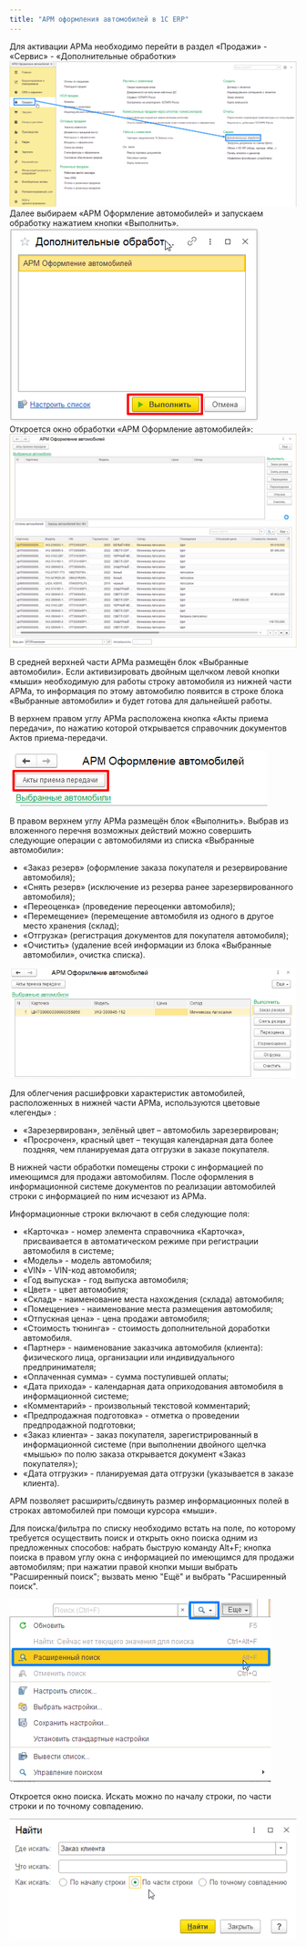 ```yaml
---
title: "АРМ оформления автомобилей в 1С ERP"
---
```


Для активации АРМа необходимо перейти в раздел «Продажи» - «Сервис» - «Дополнительные обработки»
![](_attach/Продажи-доп.обр.png)
Далее выбираем «АРМ Оформление автомобилей» и запускаем обработку нажатием кнопки «Выполнить».
![](../../../_attach/Обработка%20АРМ.png)
Откроется окно обработки «АРМ Оформление автомобилей»:
![](../../../_attach/Окно%20обработки%20АРМ%20Оформление%20автомобилей.png)

В средней верхней части АРМа размещён блок «Выбранные автомобили». Если активизировать двойным щелчком левой кнопки «мыши» необходимую для работы строку автомобиля из нижней части АРМа, то информация по этому автомобилю появится в строке блока «Выбранные автомобили» и будет готова для дальнейшей работы.

В верхнем правом углу АРМа расположена кнопка «Акты приема передачи», по нажатию которой открывается справочник документов Актов приема-передачи.

![](../../../_attach/акт%20приема.png)

В правом верхнем углу АРМа размещён блок «Выполнить». Выбрав из вложенного перечня возможных действий можно совершить следующие операции с автомобилями из списка «Выбранные автомобили»:

-   «Заказ резерв» (оформление заказа покупателя и резервирование автомобиля);
-   «Снять резерв» (исключение из резерва ранее зарезервированного автомобиля);
-   «Переоценка» (проведение переоценки автомобиля);
-   «Перемещение» (перемещение автомобиля из одного в другое место хранения (склад);
-   «Отгрузка» (регистрация документов для покупателя автомобиля);
-   «Очистить» (удаление всей информации из блока «Выбранные автомобили», очистка списка).

![](../../../_attach/Pasted%20image%2020221220164256.png)

Для облегчения расшифровки характеристик автомобилей, расположенных в нижней части АРМа, используются цветовые «легенды» :

-   «Зарезервирован», зелёный цвет – автомобиль зарезервирован;
-   «Просрочен», красный цвет – текущая календарная дата более поздняя, чем планируемая дата отгрузки в заказе покупателя.

В нижней части обработки помещены строки с информацией по имеющимся для продажи автомобилям. После оформления в информационной системе документов по реализации автомобилей строки с информацией по ним исчезают из АРМа.

Информационные строки включают в себя следующие поля:

-   «Карточка» - номер элемента справочника «Карточка», присваивается в автоматическом режиме при регистрации автомобиля в системе;
-   «Модель» - модель автомобиля;
-   «VIN» - VIN-код автомобиля;
-   «Год выпуска» - год выпуска автомобиля;
-   «Цвет» - цвет автомобиля;
-   «Склад» - наименование места нахождения (склада) автомобиля;
-   «Помещение» - наименование места размещения автомобиля;
-   «Отпускная цена» - цена продажи автомобиля;
-   «Стоимость тюнинга» - стоимость дополнительной доработки автомобиля.
-   «Партнер» - наименование заказчика автомобиля (клиента): физического лица, организации или индивидуального предпринимателя;
-   «Оплаченная сумма» - сумма поступившей оплаты;
-   «Дата прихода» - календарная дата оприходования автомобиля в информационной системе;
-   «Комментарий» - произвольный текстовой комментарий;
-   «Предпродажная подготовка» - отметка о проведении предпродажной подготовки;
-   «Заказ клиента» - заказ покупателя, зарегистрированный в информационной системе (при выполнении двойного щелчка «мышью» по полю заказа открывается документ «Заказ покупателя»);
-   «Дата отгрузки» - планируемая дата отгрузки (указывается в заказе клиента).

АРМ позволяет расширить/сдвинуть размер информационных полей в строках автомобилей при помощи курсора «мыши».

Для поиска/фильтра по списку необходимо встать на поле, по которому требуется осуществить поиск и открыть окно поиска одним из предложенных способов:
набрать быструю команду Alt+F; кнопка поиска в правом углу окна с информацией по имеющимся для продажи автомобилям; при нажатии правой кнопки мыши выбрать "Расширенный поиск"; вызвать меню "Ещё" и выбрать "Расширенный поиск".

![](../../../_attach/поиск%20расширенный.png)

Откроется окно поиска. Искать можно по началу строки, по части строки и по точному совпадению.

![](../../../_attach/поиск.png)

